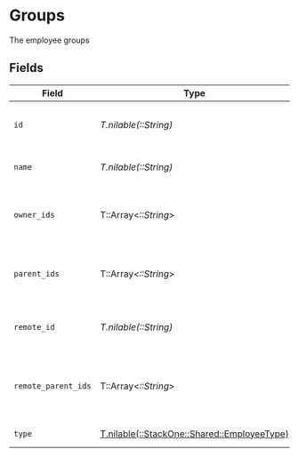 # Groups

The employee groups


## Fields

| Field                                                                              | Type                                                                               | Required                                                                           | Description                                                                        | Example                                                                            |
| ---------------------------------------------------------------------------------- | ---------------------------------------------------------------------------------- | ---------------------------------------------------------------------------------- | ---------------------------------------------------------------------------------- | ---------------------------------------------------------------------------------- |
| `id`                                                                               | *T.nilable(::String)*                                                              | :heavy_minus_sign:                                                                 | Unique identifier                                                                  | 8187e5da-dc77-475e-9949-af0f1fa4e4e3                                               |
| `name`                                                                             | *T.nilable(::String)*                                                              | :heavy_minus_sign:                                                                 | The name of the group                                                              |                                                                                    |
| `owner_ids`                                                                        | T::Array<*::String*>                                                               | :heavy_minus_sign:                                                                 | The list of group owner ids of the given group                                     |                                                                                    |
| `parent_ids`                                                                       | T::Array<*::String*>                                                               | :heavy_minus_sign:                                                                 | The list of parent group ids of the given group                                    |                                                                                    |
| `remote_id`                                                                        | *T.nilable(::String)*                                                              | :heavy_minus_sign:                                                                 | Provider's unique identifier                                                       | 8187e5da-dc77-475e-9949-af0f1fa4e4e3                                               |
| `remote_parent_ids`                                                                | T::Array<*::String*>                                                               | :heavy_minus_sign:                                                                 | Provider's list of parent group ids of the given group                             |                                                                                    |
| `type`                                                                             | [T.nilable(::StackOne::Shared::EmployeeType)](../../models/shared/employeetype.md) | :heavy_minus_sign:                                                                 | The type of the group                                                              |                                                                                    |